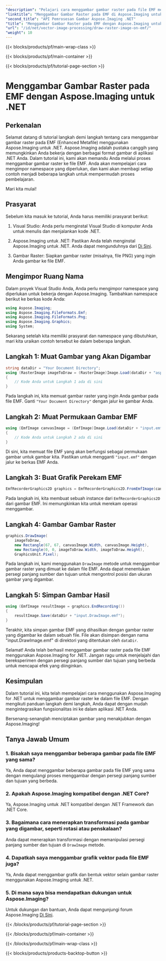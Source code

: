 ```yaml
---
"description": "Pelajari cara menggambar gambar raster pada file EMF menggunakan Aspose.Imaging for .NET. Ciptakan visual yang memukau dengan mudah."
"linktitle": "Menggambar Gambar Raster pada EMF di Aspose.Imaging untuk .NET"
"second_title": "API Pemrosesan Gambar Aspose.Imaging .NET"
"title": "Menggambar Gambar Raster pada EMF dengan Aspose.Imaging untuk .NET"
"url": "/id/net/vector-image-processing/draw-raster-image-on-emf/"
"weight": 10
---
```


{{< blocks/products/pf/main-wrap-class >}}

{{< blocks/products/pf/main-container >}}

{{< blocks/products/pf/tutorial-page-section >}}

# Menggambar Gambar Raster pada EMF dengan Aspose.Imaging untuk .NET


## Perkenalan

Selamat datang di tutorial langkah demi langkah tentang cara menggambar gambar raster pada EMF (Enhanced Metafile) menggunakan Aspose.Imaging untuk .NET. Aspose.Imaging adalah pustaka canggih yang memungkinkan Anda bekerja dengan berbagai format gambar di aplikasi .NET Anda. Dalam tutorial ini, kami akan memandu Anda melalui proses menggambar gambar raster ke file EMF. Anda akan mempelajari cara mengimpor namespace yang diperlukan, dan kami akan membagi setiap contoh menjadi beberapa langkah untuk mempermudah proses pembelajaran.

Mari kita mulai!

## Prasyarat

Sebelum kita masuk ke tutorial, Anda harus memiliki prasyarat berikut:

1. Visual Studio: Anda perlu menginstal Visual Studio di komputer Anda untuk menulis dan menjalankan kode .NET.

2. Aspose.Imaging untuk .NET: Pastikan Anda telah menginstal Aspose.Imaging untuk .NET. Anda dapat mengunduhnya dari [Di Sini](https://releases.aspose.com/imaging/net/).

3. Gambar Raster: Siapkan gambar raster (misalnya, file PNG) yang ingin Anda gambar ke file EMF.

## Mengimpor Ruang Nama

Dalam proyek Visual Studio Anda, Anda perlu mengimpor namespace yang diperlukan untuk bekerja dengan Aspose.Imaging. Tambahkan namespace berikut ke berkas kode Anda:

```csharp
using Aspose.Imaging;
using Aspose.Imaging.FileFormats.Emf;
using Aspose.Imaging.FileFormats.Png;
using Aspose.Imaging.Graphics;
using System;
```

Sekarang setelah kita memiliki prasyarat dan namespace yang dibutuhkan, mari kita uraikan contoh tersebut ke dalam beberapa langkah.

## Langkah 1: Muat Gambar yang Akan Digambar

```csharp
string dataDir = "Your Document Directory";
using (RasterImage imageToDraw = (RasterImage)Image.Load(dataDir + "asposenet_220_src01.png"))
{
    // Kode Anda untuk Langkah 1 ada di sini
}
```

Pada langkah ini, kita memuat gambar raster yang ingin Anda gambar pada file EMF. Ganti `"Your Document Directory"` dengan jalur ke gambar Anda.

## Langkah 2: Muat Permukaan Gambar EMF

```csharp
using (EmfImage canvasImage = (EmfImage)Image.Load(dataDir + "input.emf"))
{
    // Kode Anda untuk Langkah 2 ada di sini
}
```

Di sini, kita memuat file EMF yang akan berfungsi sebagai permukaan gambar untuk gambar kita. Pastikan untuk mengganti `"input.emf"` dengan jalur ke berkas EMF Anda.

## Langkah 3: Buat Grafik Perekam EMF

```csharp
EmfRecorderGraphics2D graphics = EmfRecorderGraphics2D.FromEmfImage(canvasImage);
```

Pada langkah ini, kita membuat sebuah instance dari `EmfRecorderGraphics2D` dari gambar EMF. Ini memungkinkan kita untuk merekam operasi menggambar.

## Langkah 4: Gambar Gambar Raster

```csharp
graphics.DrawImage(
    imageToDraw,
    new Rectangle(67, 67, canvasImage.Width, canvasImage.Height),
    new Rectangle(0, 0, imageToDraw.Width, imageToDraw.Height),
    GraphicsUnit.Pixel);
```

Pada langkah ini, kami menggunakan `DrawImage` metode untuk menggambar gambar raster yang dimuat ke dalam file EMF. Anda dapat menentukan persegi panjang sumber dan tujuan untuk mengontrol posisi dan ukuran gambar yang digambar.

## Langkah 5: Simpan Gambar Hasil

```csharp
using (EmfImage resultImage = graphics.EndRecording())
{
    resultImage.Save(dataDir + "input.DrawImage.emf");
}
```

Terakhir, kita simpan gambar EMF yang dihasilkan dengan gambar raster yang digambar ke dalam sebuah file. File akan disimpan dengan nama "input.DrawImage.emf" di direktori yang ditentukan oleh `dataDir`.

Selamat! Anda telah berhasil menggambar gambar raster pada file EMF menggunakan Aspose.Imaging for .NET. Jangan ragu untuk menjelajahi dan bereksperimen dengan persegi panjang sumber dan tujuan yang berbeda untuk mencapai efek yang diinginkan.

## Kesimpulan

Dalam tutorial ini, kita telah mempelajari cara menggunakan Aspose.Imaging for .NET untuk menggambar gambar raster ke dalam file EMF. Dengan mengikuti panduan langkah demi langkah, Anda dapat dengan mudah mengintegrasikan fungsionalitas ini ke dalam aplikasi .NET Anda.

Bersenang-senanglah menciptakan gambar yang menakjubkan dengan Aspose.Imaging!

## Tanya Jawab Umum

### 1. Bisakah saya menggambar beberapa gambar pada file EMF yang sama?

Ya, Anda dapat menggambar beberapa gambar pada file EMF yang sama dengan mengulangi proses menggambar dengan persegi panjang sumber dan tujuan yang berbeda.

### 2. Apakah Aspose.Imaging kompatibel dengan .NET Core?

Ya, Aspose.Imaging untuk .NET kompatibel dengan .NET Framework dan .NET Core.

### 3. Bagaimana cara menerapkan transformasi pada gambar yang digambar, seperti rotasi atau penskalaan?

Anda dapat menerapkan transformasi dengan memanipulasi persegi panjang sumber dan tujuan di `DrawImage` metode.

### 4. Dapatkah saya menggambar grafik vektor pada file EMF juga?

Ya, Anda dapat menggambar grafik dan bentuk vektor selain gambar raster menggunakan Aspose.Imaging untuk .NET.

### 5. Di mana saya bisa mendapatkan dukungan untuk Aspose.Imaging?

Untuk dukungan dan bantuan, Anda dapat mengunjungi forum Aspose.Imaging [Di Sini](https://forum.aspose.com/).


{{< /blocks/products/pf/tutorial-page-section >}}

{{< /blocks/products/pf/main-container >}}

{{< /blocks/products/pf/main-wrap-class >}}

{{< blocks/products/products-backtop-button >}}